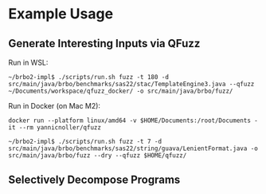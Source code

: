 # Example Usage

## Generate Interesting Inputs via QFuzz

Run in WSL:
```shell
~/brbo2-impl$ ./scripts/run.sh fuzz -t 180 -d src/main/java/brbo/benchmarks/sas22/stac/TemplateEngine3.java --qfuzz ~/Documents/workspace/qfuzz_docker/ -o src/main/java/brbo/fuzz/
```

Run in Docker (on Mac M2):
```shell
docker run --platform linux/amd64 -v $HOME/Documents:/root/Documents -it --rm yannicnoller/qfuzz

~/brbo2-impl$ ./scripts/run.sh fuzz -t 7 -d src/main/java/brbo/benchmarks/sas22/string/guava/LenientFormat.java -o src/main/java/brbo/fuzz --dry --qfuzz $HOME/qfuzz/
```

## Selectively Decompose Programs

```shell

```